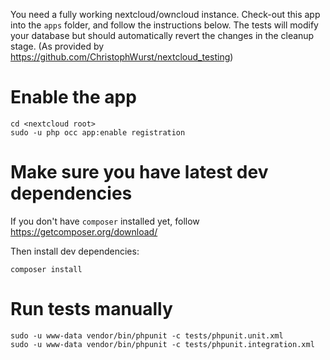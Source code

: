<!--
  - SPDX-FileCopyrightText: 2018 Nextcloud GmbH and Nextcloud contributors
  - SPDX-License-Identifier: AGPL-3.0-or-later
-->
You need a fully working nextcloud/owncloud instance. Check-out this app into the `apps` folder, and follow the instructions below. The tests will modify your database but should automatically revert the changes in the cleanup stage. (As provided by https://github.com/ChristophWurst/nextcloud_testing)

# Enable the app

```
cd <nextcloud root>
sudo -u php occ app:enable registration
```

# Make sure you have latest dev dependencies

If you don't have `composer` installed yet, follow https://getcomposer.org/download/

Then install dev dependencies:
```
composer install
```

# Run tests manually

```
sudo -u www-data vendor/bin/phpunit -c tests/phpunit.unit.xml
sudo -u www-data vendor/bin/phpunit -c tests/phpunit.integration.xml
```
